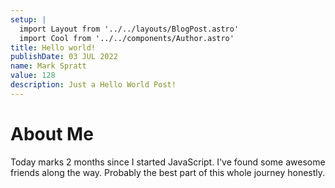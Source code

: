```yaml
---
setup: |
  import Layout from '../../layouts/BlogPost.astro'
  import Cool from '../../components/Author.astro'
title: Hello world!
publishDate: 03 JUL 2022
name: Mark Spratt
value: 128
description: Just a Hello World Post!
---
```


# About Me

Today marks 2 months since I started JavaScript. I've found some awesome friends along the way. Probably the best part of this whole journey honestly.